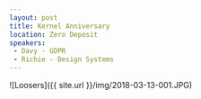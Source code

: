 ```yaml
---
layout: post
title: Kernel Anniversary
location: Zero Deposit
speakers:
 - Davy - GDPR
 - Richie - Design Systems
---
```

![Loosers]({{ site.url }}/img/2018-03-13-001.JPG)
